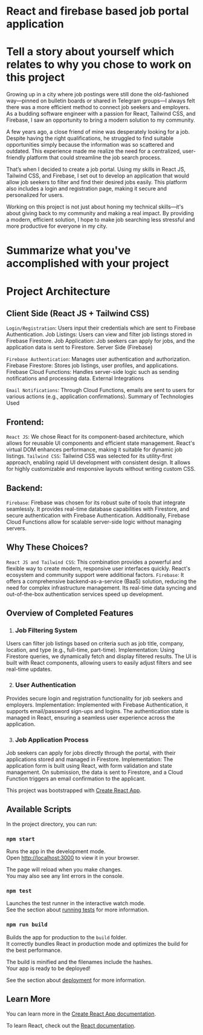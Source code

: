 # React and firebase based job portal application

#  Tell a story about yourself which relates to why you chose to work on this project
Growing up in a city where job postings were still done the old-fashioned way—pinned on bulletin boards or shared in Telegram groups—I always felt there was a more efficient method to connect job seekers and employers. As a budding software engineer with a passion for React, Tailwind CSS, and Firebase, I saw an opportunity to bring a modern solution to my community.

A few years ago, a close friend of mine was desperately looking for a job. Despite having the right qualifications, he struggled to find suitable opportunities simply because the information was so scattered and outdated. This experience made me realize the need for a centralized, user-friendly platform that could streamline the job search process.

That’s when I decided to create a job portal. Using my skills in React JS, Tailwind CSS, and Firebase, I set out to develop an application that would allow job seekers to filter and find their desired jobs easily. This platform also includes a login and registration page, making it secure and personalized for users.

Working on this project is not just about honing my technical skills—it's about giving back to my community and making a real impact. By providing a modern, efficient solution, I hope to make job searching less stressful and more productive for everyone in my city.

# Summarize what you've accomplished with your project

# Project Architecture

## Client Side (React JS + Tailwind CSS)

`Login/Registration`: Users input their credentials which are sent to Firebase Authentication.
Job Listings: Users can view and filter job listings stored in Firebase Firestore.
Job Application: Job seekers can apply for jobs, and the application data is sent to Firestore.
Server Side (Firebase)

`Firebase Authentication`: Manages user authentication and authorization.
Firebase Firestore: Stores job listings, user profiles, and applications.
Firebase Cloud Functions: Handles server-side logic such as sending notifications and processing data.
External Integrations

`Email Notifications`: Through Cloud Functions, emails are sent to users for various actions (e.g., application confirmations).
Summary of Technologies Used
## Frontend:

`React JS`: We chose React for its component-based architecture, which allows for reusable UI components and efficient state management. React's virtual DOM enhances performance, making it suitable for dynamic job listings.
`Tailwind CSS`: Tailwind CSS was selected for its utility-first approach, enabling rapid UI development with consistent design. It allows for highly customizable and responsive layouts without writing custom CSS.
## Backend:

`Firebase`: Firebase was chosen for its robust suite of tools that integrate seamlessly. It provides real-time database capabilities with Firestore, and secure authentication with Firebase Authentication. Additionally, Firebase Cloud Functions allow for scalable server-side logic without managing servers.
## Why These Choices?

`React JS and Tailwind CSS`: This combination provides a powerful and flexible way to create modern, responsive user interfaces quickly. React's ecosystem and community support were additional factors.
`Firebase`: It offers a comprehensive backend-as-a-service (BaaS) solution, reducing the need for complex infrastructure management. Its real-time data syncing and out-of-the-box authentication services speed up development.
## Overview of Completed Features
1. ### Job Filtering System

 Users can filter job listings based on criteria such as job title, company, location, and type (e.g., full-time, part-time).
Implementation: Using Firestore queries, we dynamically fetch and display filtered results. The UI is built with React components, allowing users to easily adjust filters and see real-time updates.

2. ### User Authentication

Provides secure login and registration functionality for job seekers and employers.
Implementation: Implemented with Firebase Authentication, it supports email/password sign-ups and logins. The authentication state is managed in React, ensuring a seamless user experience across the application.

3. ### Job Application Process

Job seekers can apply for jobs directly through the portal, with their applications stored and managed in Firestore.
Implementation: The application form is built using React, with form validation and state management. On submission, the data is sent to Firestore, and a Cloud Function triggers an email confirmation to the applicant.

This project was bootstrapped with [Create React App](https://github.com/facebook/create-react-app).

## Available Scripts

In the project directory, you can run:

### `npm start`

Runs the app in the development mode.\
Open [http://localhost:3000](http://localhost:3000) to view it in your browser.

The page will reload when you make changes.\
You may also see any lint errors in the console.

### `npm test`

Launches the test runner in the interactive watch mode.\
See the section about [running tests](https://facebook.github.io/create-react-app/docs/running-tests) for more information.

### `npm run build`

Builds the app for production to the `build` folder.\
It correctly bundles React in production mode and optimizes the build for the best performance.

The build is minified and the filenames include the hashes.\
Your app is ready to be deployed!

See the section about [deployment](https://facebook.github.io/create-react-app/docs/deployment) for more information.

## Learn More

You can learn more in the [Create React App documentation](https://facebook.github.io/create-react-app/docs/getting-started).

To learn React, check out the [React documentation](https://reactjs.org/).

